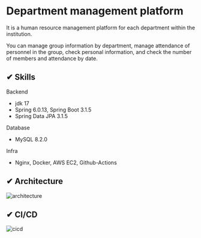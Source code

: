 # Department management platform
It is a human resource management platform for each department within the institution.

You can manage group information by department, manage attendance of personnel in the group, check personal information, and check the number of members and attendance by date.


## ✔ Skills
Backend
- jdk 17
- Spring 6.0.13, Spring Boot 3.1.5
- Spring Data JPA 3.1.5

Database
- MySQL 8.2.0

Infra
- Nginx, Docker, AWS EC2, Github-Actions

## ✔ Architecture
![architecture](https://github.com/dltmdgh579/Department-management-Spring/assets/68692871/43fd46c8-b5c7-434c-9ae2-dc34bb097ae1)


## ✔ CI/CD
![cicd](https://github.com/dltmdgh579/side-project-spring/assets/68692871/baa34dc7-6657-4b4f-9857-3bb2451c50a3)
